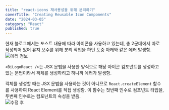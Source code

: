 ```yaml
---
title: "react-icons 재사용성을 위해 분리하기"
coverTitle: "Creating Reusable Icon Components"
date: "2024-03-05"
category: "React"
published: true
---
```


현재 블로그에서는 포스트 내용에 따라 아이콘을 사용하고 있는데, 총 2군데에서 따로 작성되어 있어 유지 보수를 위해 분리 작업을 하던 도중 아래와 같은 에러 발생함.
![에러 정보](/imgs/blog/posts/split-icons/error.png)

`<BiLogoReact />`는 JSX 문법을 사용한 양식으로 해당 아이콘 컴포넌트를 생성하고 있는 문법이라서 객체를 생성하려고 하니까 에러가 발생함.

객체를 생성할 때는 JSX 문법을 사용하는 것이 아니므로 `React.createElement` 함수를 사용하여 React Element를 직접 생성함. 이 함수는 첫번째 인수로 컴포넌트 타입을, 두번째 인수로는 컴포넌트의 속성을 받음.  
![수정 후](/imgs/blog/posts/split-icons/modified.png)
